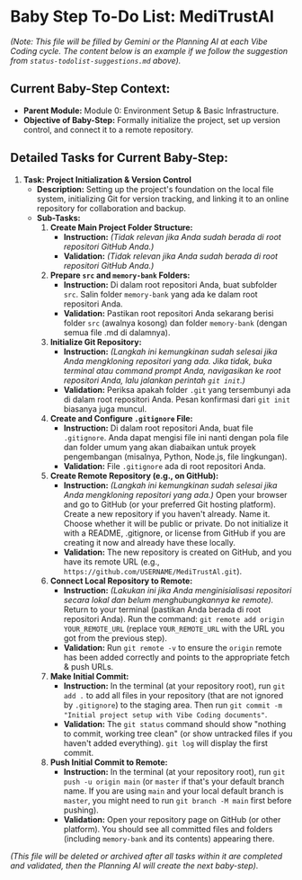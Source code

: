 # Baby Step To-Do List: MediTrustAl

*(Note: This file will be filled by Gemini or the Planning AI at each Vibe Coding cycle. The content below is an example if we follow the suggestion from `status-todolist-suggestions.md` above).*

## Current Baby-Step Context:
* **Parent Module:** Module 0: Environment Setup & Basic Infrastructure.
* **Objective of Baby-Step:** Formally initialize the project, set up version control, and connect it to a remote repository.

## Detailed Tasks for Current Baby-Step:

1.  **Task: Project Initialization & Version Control**
    * **Description:** Setting up the project's foundation on the local file system, initializing Git for version tracking, and linking it to an online repository for collaboration and backup.
    * **Sub-Tasks:**
        1.  **Create Main Project Folder Structure:**
            * **Instruction:** *(Tidak relevan jika Anda sudah berada di root repositori GitHub Anda.)*
            * **Validation:** *(Tidak relevan jika Anda sudah berada di root repositori GitHub Anda.)*
        2.  **Prepare `src` and `memory-bank` Folders:**
            * **Instruction:** Di dalam root repositori Anda, buat subfolder `src`. Salin folder `memory-bank` yang ada ke dalam root repositori Anda.
            * **Validation:** Pastikan root repositori Anda sekarang berisi folder `src` (awalnya kosong) dan folder `memory-bank` (dengan semua file .md di dalamnya).
        3.  **Initialize Git Repository:**
            * **Instruction:** *(Langkah ini kemungkinan sudah selesai jika Anda mengkloning repositori yang ada. Jika tidak, buka terminal atau command prompt Anda, navigasikan ke root repositori Anda, lalu jalankan perintah `git init`.)*
            * **Validation:** Periksa apakah folder `.git` yang tersembunyi ada di dalam root repositori Anda. Pesan konfirmasi dari `git init` biasanya juga muncul.
        4.  **Create and Configure `.gitignore` File:**
            * **Instruction:** Di dalam root repositori Anda, buat file `.gitignore`. Anda dapat mengisi file ini nanti dengan pola file dan folder umum yang akan diabaikan untuk proyek pengembangan (misalnya, Python, Node.js, file lingkungan).
            * **Validation:** File `.gitignore` ada di root repositori Anda.
        5.  **Create Remote Repository (e.g., on GitHub):**
            * **Instruction:** *(Langkah ini kemungkinan sudah selesai jika Anda mengkloning repositori yang ada.)* Open your browser and go to GitHub (or your preferred Git hosting platform). Create a new repository if you haven't already. Name it. Choose whether it will be public or private. Do not initialize it with a README, .gitignore, or license from GitHub if you are creating it now and already have these locally.
            * **Validation:** The new repository is created on GitHub, and you have its remote URL (e.g., `https://github.com/USERNAME/MediTrustAl.git`).
        6.  **Connect Local Repository to Remote:**
            * **Instruction:** *(Lakukan ini jika Anda menginisialisasi repositori secara lokal dan belum menghubungkannya ke remote).* Return to your terminal (pastikan Anda berada di root repositori Anda). Run the command: `git remote add origin YOUR_REMOTE_URL` (replace `YOUR_REMOTE_URL` with the URL you got from the previous step).
            * **Validation:** Run `git remote -v` to ensure the `origin` remote has been added correctly and points to the appropriate fetch & push URLs.
        7.  **Make Initial Commit:**
            * **Instruction:** In the terminal (at your repository root), run `git add .` to add all files in your repository (that are not ignored by `.gitignore`) to the staging area. Then run `git commit -m "Initial project setup with Vibe Coding documents"`.
            * **Validation:** The `git status` command should show "nothing to commit, working tree clean" (or show untracked files if you haven't added everything). `git log` will display the first commit.
        8.  **Push Initial Commit to Remote:**
            * **Instruction:** In the terminal (at your repository root), run `git push -u origin main` (or `master` if that's your default branch name. If you are using `main` and your local default branch is `master`, you might need to run `git branch -M main` first before pushing).
            * **Validation:** Open your repository page on GitHub (or other platform). You should see all committed files and folders (including `memory-bank` and its contents) appearing there.

*(This file will be deleted or archived after all tasks within it are completed and validated, then the Planning AI will create the next baby-step).*